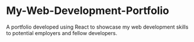# My-Web-Development-Portfolio
A portfolio developed using React to showcase my web development skills to potential employers and fellow developers.
